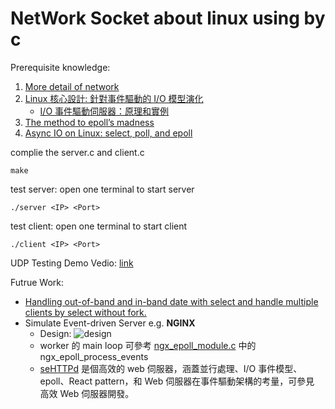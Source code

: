 # NetWork Socket about linux using by c

Prerequisite knowledge:
1. [More detail of network](https://hackmd.io/@nealson840123/network)
2. [Linux 核心設計: 針對事件驅動的 I/O 模型演化](https://hackmd.io/@sysprog/linux-io-model/https%3A%2F%2Fhackmd.io%2F%40sysprog%2Fevent-driven-server)
    - [I/O 事件驅動伺服器：原理和實例](https://hackmd.io/@sysprog/event-driven-server?fbclid=IwAR27OU4Aa35YqsPm5HU8-TgJh8oyqo50c8Y7b9yvsKEct4L5nQjRSybRVc0)
3. [The method to epoll’s madness](https://copyconstruct.medium.com/the-method-to-epolls-madness-d9d2d6378642)
4. [Async IO on Linux: select, poll, and epoll
](https://jvns.ca/blog/2017/06/03/async-io-on-linux--select--poll--and-epoll/)

complie the server.c and client.c
```
make
```
test server: open one terminal to start server
```
./server <IP> <Port>
```
test client: open one terminal to start client
```
./client <IP> <Port>
```

UDP Testing Demo Vedio: [link](https://youtu.be/f8sakRxpbc8)

Futrue Work:
- [Handling out-of-band and in-band date with select and handle multiple clients by select without fork.](https://www.topcoder.com/thrive/articles/Linux%20Programming%20-%20Dive%20Into%20the%20Select%20Model)
- Simulate Event-driven Server e.g. **NGINX**
    - Design:
        ![design](https://www.nginx.com/wp-content/uploads/2015/06/infographic-Inside-NGINX_process-model.png)
    - worker 的 main loop 可參考  [ngx_epoll_module.c](https://github.com/nginx/nginx/blob/a64190933e06758d50eea926e6a55974645096fd/src/event/modules/ngx_epoll_module.c) 中的 ngx_epoll_process_events
    -  [seHTTPd](https://github.com/sysprog21/sehttpd) 是個高效的 web 伺服器，涵蓋並行處理、I/O 事件模型、epoll、React pattern，和 Web 伺服器在事件驅動架構的考量，可參見 高效 Web 伺服器開發。

